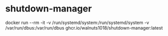 # shutdown-manager

docker run --rm -it -v /run/systemd/system:/run/systemd/system -v /var/run/dbus:/var/run/dbus ghcr.io/walnuts1018/shutdown-manager:latest
